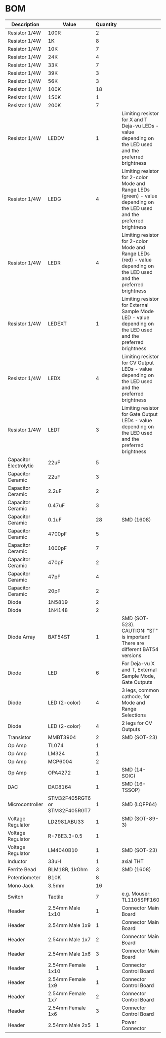# BOM

| Description | Value | Quantity | |
| --- | --- | --- | --- |
| Resistor 1/4W | 100R | 2 | |
| Resistor 1/4W | 1K | 8 | |
| Resistor 1/4W | 10K | 7 | |
| Resistor 1/4W | 24K | 4 | |
| Resistor 1/4W | 33K | 7 | |
| Resistor 1/4W | 39K | 3 | |
| Resistor 1/4W | 56K | 3 | |
| Resistor 1/4W | 100K | 18 | |
| Resistor 1/4W | 150K | 1 | |
| Resistor 1/4W | 200K | 7 | |
| Resistor 1/4W | LEDDV | 1 | Limiting resistor for X and T Deja-vu LEDs - value depending on the LED used and the preferred brightness |
| Resistor 1/4W | LEDG | 4 | Limiting resistor for 2-color Mode and Range LEDs (green) - value depending on the LED used and the preferred brightness |
| Resistor 1/4W | LEDR | 4 | Limiting resistor for 2-color Mode and Range LEDs (red) - value depending on the LED used and the preferred brightness |
| Resistor 1/4W | LEDEXT | 1 | Limiting resistor for External Sample Mode LED - value depending on the LED used and the preferred brightness |
| Resistor 1/4W | LEDX | 4 | Limiting resistor for CV Output LEDs - value depending on the LED used and the preferred brightness |
| Resistor 1/4W | LEDT | 3 | Limiting resistor for Gate Output LEDs - value depending on the LED used and the preferred brightness |
| Capacitor Electrolytic | 22uF | 5 | |
| Capacitor Ceramic | 22uF | 3 | |
| Capacitor Ceramic | 2.2uF | 2 | |
| Capacitor Ceramic | 0.47uF | 3 | |
| Capacitor Ceramic | 0.1uF | 28 | SMD (1608) |
| Capacitor Ceramic | 4700pF | 5 | |
| Capacitor Ceramic | 1000pF | 7 | |
| Capacitor Ceramic | 470pF | 2 | |
| Capacitor Ceramic | 47pF | 4 | |
| Capacitor Ceramic | 20pF | 2 | |
| Diode | 1N5819 | 2 | |
| Diode | 1N4148 | 2 | |
| Diode Array	| BAT54ST	| 1	| SMD (SOT-523). CAUTION: "ST" is important! There are different BAT54 versions |
| Diode | LED | 6 | For Deja-vu X and T, External Sample Mode, Gate Outputs |
| Diode | LED (2-color) | 4 | 3 legs, common cathode, for Mode and Range Selections |
| Diode | LED (2-color) | 4 | 2 legs for CV Outputs |
| Transistor | MMBT3904 | 2 | SMD (SOT-23) |
| Op Amp | TL074 | 1 | |
| Op Amp | LM324 | 1 | |
| Op Amp | MCP6004 | 2 | |
| Op Amp | OPA4272 | 1 | SMD (14-SOIC) |
| DAC | DAC8164 | 1 | SMD (16-TSSOP) |
| Microcontroller | STM32F405RGT6 or STM32F405RGT7 | 1 | SMD (LQFP64) |
| Voltage Regulator | LD2981ABU33 | 1 | SMD (SOT-89-3) |
| Voltage Regulator | R-78E3.3-0.5 | 1 | |
| Voltage Regulator | LM4040B10 | 1 | SMD (SOT-23) |
| Inductor | 33uH | 1	| axial THT |
| Ferrite Bead | BLM18R, 1kOhm | 3 | SMD (1608) |
| Potentiometer | B10K | 8 | |
| Mono Jack | 3.5mm | 16 | |
| Switch | Tactile | 7 | e.g. Mouser: TL1105SPF160 |
| Header | 2.54mm Male 1x10 | 1 | Connector Main Board |
| Header | 2.54mm Male 1x9 | 1 | Connector Main Board |
| Header | 2.54mm Male 1x7 | 2 | Connector Main Board |
| Header | 2.54mm Male 1x6 | 3 | Connector Main Board |
| Header | 2.54mm Female 1x10 | 1 | Connector Control Board |
| Header | 2.54mm Female 1x9 | 1 | Connector Control Board |
| Header | 2.54mm Female 1x7 | 2 | Connector Control Board |
| Header | 2.54mm Female 1x6 | 3 | Connector Control Board |
| Header | 2.54mm Male 2x5 | 1 | Power Connector |
